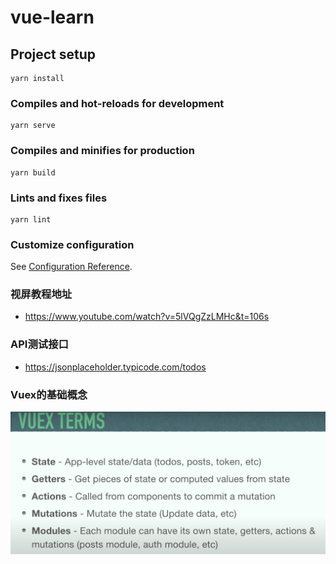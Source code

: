 # vue-learn

## Project setup
```
yarn install
```

### Compiles and hot-reloads for development
```
yarn serve
```

### Compiles and minifies for production
```
yarn build
```

### Lints and fixes files
```
yarn lint
```

### Customize configuration
See [Configuration Reference](https://cli.vuejs.org/config/).

### 视屏教程地址
- https://www.youtube.com/watch?v=5lVQgZzLMHc&t=106s
### API测试接口
- https://jsonplaceholder.typicode.com/todos

### Vuex的基础概念

![image-20221026233843164](public/images/image-20221026233843164.png)
